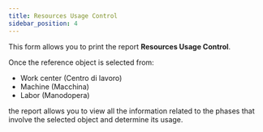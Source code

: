 ```yaml
---
title: Resources Usage Control
sidebar_position: 4
---
```


This form allows you to print the report **Resources Usage Control**.

Once the reference object is selected from:

- Work center (Centro di lavoro)
- Machine (Macchina)
- Labor (Manodopera)

the report allows you to view all the information related to the phases that involve the selected object and determine its usage.